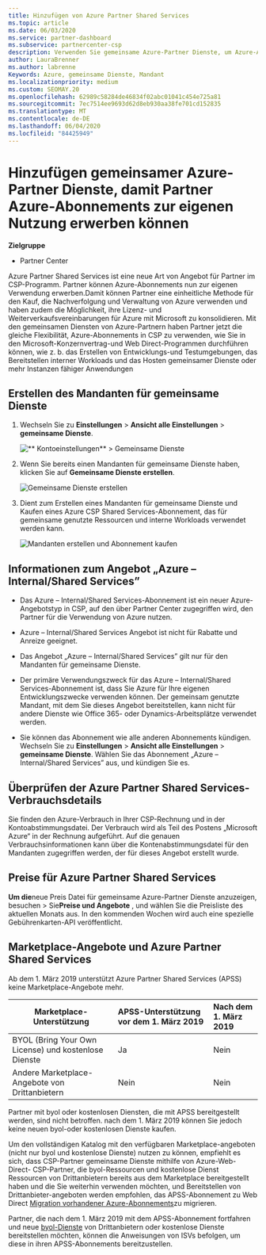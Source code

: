 ```yaml
---
title: Hinzufügen von Azure Partner Shared Services
ms.topic: article
ms.date: 06/03/2020
ms.service: partner-dashboard
ms.subservice: partnercenter-csp
description: Verwenden Sie gemeinsame Azure-Partner Dienste, um Azure-Abonnements für Ihren eigenen Gebrauch zu erwerben und eine einheitliche Methode für den Erwerb, die Nachverfolgung und die Verwaltung von Azure zu haben.
author: LauraBrenner
ms.author: labrenne
Keywords: Azure, gemeinsame Dienste, Mandant
ms.localizationpriority: medium
ms.custom: SEOMAY.20
ms.openlocfilehash: 62989c58284de46834f02abc01041c454e725a81
ms.sourcegitcommit: 7ec7514ee9693d62d8eb930aa38fe701cd152835
ms.translationtype: MT
ms.contentlocale: de-DE
ms.lasthandoff: 06/04/2020
ms.locfileid: "84425949"
---
```

# <a name="add-azure-partner-shared-services-so-partners-can-buy-azure-subscriptions-for-their-own-use"></a>Hinzufügen gemeinsamer Azure-Partner Dienste, damit Partner Azure-Abonnements zur eigenen Nutzung erwerben können

**Zielgruppe**

- Partner Center

Azure Partner Shared Services ist eine neue Art von Angebot für Partner im CSP-Programm. Partner können Azure-Abonnements nun zur eigenen Verwendung erwerben.Damit können Partner eine einheitliche Methode für den Kauf, die Nachverfolgung und Verwaltung von Azure verwenden und haben zudem die Möglichkeit, ihre Lizenz- und Weiterverkaufsvereinbarungen für Azure mit Microsoft zu konsolidieren. Mit den gemeinsamen Diensten von Azure-Partnern haben Partner jetzt die gleiche Flexibilität, Azure-Abonnements in CSP zu verwenden, wie Sie in den Microsoft-Konzernvertrag-und Web Direct-Programmen durchführen können, wie z. b. das Erstellen von Entwicklungs-und Testumgebungen, das Bereitstellen interner Workloads und das Hosten gemeinsamer Dienste oder mehr Instanzen fähiger Anwendungen  

## <a name="create-the-shared-services-tenant"></a>Erstellen des Mandanten für gemeinsame Dienste

1. Wechseln Sie zu **Einstellungen**  >  **Ansicht alle Einstellungen**  >  **gemeinsame Dienste**.

   ![** Kontoeinstellungen** > **Gemeinsame Dienste**](images/sharedservices2.png)

2. Wenn Sie bereits einen Mandanten für gemeinsame Dienste haben, klicken Sie auf **Gemeinsame Dienste erstellen**.

   ![Gemeinsame Dienste erstellen](images/sharedservices3.png)

3. Dient zum Erstellen eines Mandanten für gemeinsame Dienste und Kaufen eines Azure CSP Shared Services-Abonnement, das für gemeinsame genutzte Ressourcen und interne Workloads verwendet werden kann.

   ![Mandanten erstellen und Abonnement kaufen](images/sharedservices5.png)

## <a name="about-the-azure--internalshared-services-offer"></a>Informationen zum Angebot „Azure – Internal/Shared Services”

- Das Azure – Internal/Shared Services-Abonnement ist ein neuer Azure-Angebotstyp in CSP, auf den über Partner Center zugegriffen wird, den Partner für die Verwendung von Azure nutzen. 

- Azure – Internal/Shared Services Angebot ist nicht für Rabatte und Anreize geeignet.

- Das Angebot „Azure – Internal/Shared Services” gilt nur für den Mandanten für gemeinsame Dienste.

- Der primäre Verwendungszweck für das Azure – Internal/Shared Services-Abonnement ist, dass Sie Azure für Ihre eigenen Entwicklungszwecke verwenden können. Der gemeinsam genutzte Mandant, mit dem Sie dieses Angebot bereitstellen, kann nicht für andere Dienste wie Office 365- oder Dynamics-Arbeitsplätze verwendet werden. 

- Sie können das Abonnement wie alle anderen Abonnements kündigen. Wechseln Sie zu **Einstellungen**  >  **Ansicht alle Einstellungen**  >  **gemeinsame Dienste**. Wählen Sie das Abonnement „Azure – Internal/Shared Services” aus, und kündigen Sie es.

## <a name="accessing-azure-partner-shared-services-consumption-details"></a>Überprüfen der Azure Partner Shared Services-Verbrauchsdetails

Sie finden den Azure-Verbrauch in Ihrer CSP-Rechnung und in der Kontoabstimmungsdatei. Der Verbrauch wird als Teil des Postens „Microsoft Azure“ in der Rechnung aufgeführt. Auf die genauen Verbrauchsinformationen kann über die Kontenabstimmungsdatei für den Mandanten zugegriffen werden, der für dieses Angebot erstellt wurde. 

## <a name="azure-partner-shared-services-pricing"></a>Preise für Azure Partner Shared Services

**Um die**neue Preis Datei für gemeinsame Azure-Partner Dienste anzuzeigen, besuchen  >  Sie**Preise und Angebote** , und wählen Sie die Preisliste des aktuellen Monats aus. In den kommenden Wochen wird auch eine spezielle Gebührenkarten-API veröffentlicht.

## <a name="marketplace-offers-and-azure-partner-shared-services"></a>Marketplace-Angebote und Azure Partner Shared Services

Ab dem 1. März 2019 unterstützt Azure Partner Shared Services (APSS) keine Marketplace-Angebote mehr.

|**Marketplace-Unterstützung**   |**APSS-Unterstützung vor dem 1. März 2019**|**Nach dem 1. März 2019**|
|---------------------------|:----------------------------|:-------------------|
|BYOL (Bring Your Own License) und kostenlose Dienste   | Ja   | Nein|
|Andere Marketplace-Angebote von Drittanbietern   | Nein   |Nein|

Partner mit byol oder kostenlosen Diensten, die mit APSS bereitgestellt werden, sind nicht betroffen. nach dem 1. März 2019 können Sie jedoch keine neuen byol-oder kostenlosen Dienste kaufen.

Um den vollständigen Katalog mit den verfügbaren Marketplace-angeboten (nicht nur byol und kostenlose Dienste) nutzen zu können, empfiehlt es sich, dass CSP-Partner gemeinsame Dienste mithilfe von Azure-Web-Direct-  CSP-Partner, die byol-Ressourcen und kostenlose Dienst Ressourcen von Drittanbietern bereits aus dem Marketplace bereitgestellt haben und die Sie weiterhin verwenden möchten, und Bereitstellen von Drittanbieter-angeboten werden empfohlen, das APSS-Abonnement zu Web Direct [Migration vorhandener Azure-Abonnements](https://docs.microsoft.com/azure/cloud-solution-provider/migration/migration#migrating-existing-azure-subscriptions)zu migrieren.

Partner, die nach dem 1. März 2019 mit dem APSS-Abonnement fortfahren und neue [byol-Dienste](https://azuremarketplace.microsoft.com/marketplace/apps?filters=byol) von Drittanbietern oder kostenlose Dienste bereitstellen möchten, können die Anweisungen von ISVs befolgen, um diese in ihren APSS-Abonnements bereitzustellen.

